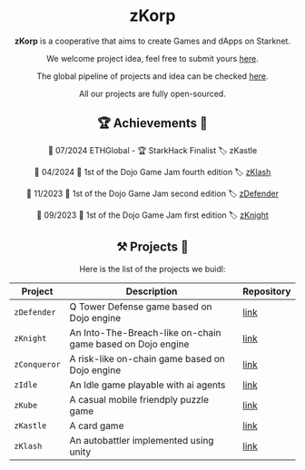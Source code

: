 <div align="center">

# zKorp

**zKorp** is a cooperative that aims to create Games and dApps on Starknet.

We welcome project idea, feel free to submit yours [here](https://github.com/orgs/z-korp/discussions/new?category=ideas).

The global pipeline of projects and idea can be checked [here](https://github.com/orgs/z-korp/projects).

All our projects are fully open-sourced.

## 🏆 Achievements 🏅

📅 07/2024 ETHGlobal - 🏆 StarkHack Finalist 🏷️ zKastle

📅 04/2024 🥇 1st of the Dojo Game Jam fourth edition 🏷️ [zKlash](https://zklash-seven.vercel.app/)

📅 11/2023 🥇 1st of the Dojo Game Jam second edition 🏷️ [zDefender](https://zdefender-front-cartridge.vercel.app/)

📅 09/2023 🥇 1st of the Dojo Game Jam first edition 🏷️ [zKnight](https://app.zknight.xyz/)

## ⚒️ Projects 🧩

Here is the list of the projects we buidl:

| Project   | Description                     | Repository                                     |
| --------- | ------------------------------- | ---------------------------------------------- |
| `zDefender` | Q Tower Defense game based on Dojo engine | [link](https://github.com/z-korp/zdefender-contracts) |
| `zKnight` | An Into-The-Breach-like on-chain game based on Dojo engine | [link](https://github.com/z-korp/zknight-contracts) |
| `zConqueror`   | A risk-like on-chain game based on Dojo engine | [link](https://github.com/z-korp/zrisk-contracts) |
| `zIdle`   | An Idle game playable with ai agents | [link](https://github.com/z-korp/zidle) |
| `zKube`   | A casual mobile friendply puzzle game | [link](https://github.com/z-korp/zkube) |
| `zKastle`   | A card game | [link](https://github.com/z-korp/zkastle) |
| `zKlash`   | An autobattler implemented using unity| [link](https://github.com/z-korp/zklash) |

</div>
